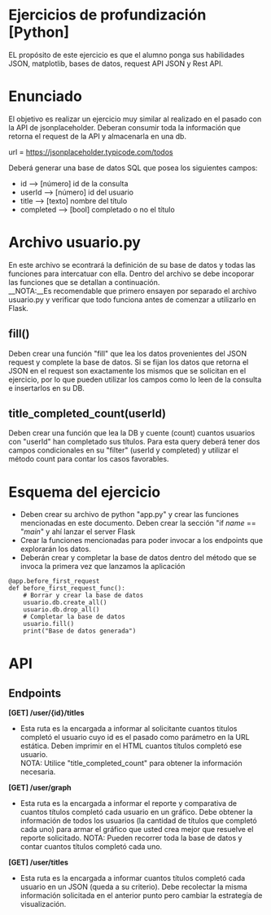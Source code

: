 # Ejercicios de profundización [Python]
EL propósito de este ejercicio es que el alumno ponga sus habilidades JSON, matplotlib, bases de datos, request API JSON y Rest API.

# Enunciado
El objetivo es realizar un ejercicio muy similar al realizado en el pasado con la API de jsonplaceholder. Deberan consumir toda la información que retorna el request de la API y almacenarla en una db.

url = https://jsonplaceholder.typicode.com/todos

Deberá generar una base de datos SQL que posea los siguientes campos:
- id --> [número] id de la consulta
- userId --> [número] id del usuario
- title --> [texto] nombre del título
- completed --> [bool] completado o no el título

# Archivo usuario.py
En este archivo se econtrará la definición de su base de datos y todas las funciones para intercatuar con ella. Dentro del archivo se debe incoporar las funciones que se detallan a continuación.\
__NOTA:__Es recomendable que primero ensayen por separado el archivo usuario.py y verificar que todo funciona antes de comenzar a utilizarlo en Flask.

## fill()
Deben crear una función "fill" que lea los datos provenientes del JSON request y complete la base de datos. Si se fijan los datos que retorna el JSON en el request son exactamente los mismos que se solicitan en el ejercicio, por lo que pueden utilizar los campos como lo leen de la consulta e insertarlos en su DB.

## title_completed_count(userId)
Deben crear una función que lea la DB y cuente (count) cuantos usuarios con "userId" han completado sus títulos. Para esta query deberá tener dos campos condicionales en su "filter" (userId y completed) y utilizar el método count para contar los casos favorables.

# Esquema del ejercicio
- Deben crear su archivo de python "app.py" y crear las funciones mencionadas en este documento. Deben crear la sección "if _name_ == "_main_" y ahí lanzar el server Flask
- Crear la funciones mencionadas para poder invocar a los endpoints que explorarán los datos.
- Deberán crear y completar la base de datos dentro del método que se invoca la primera vez que lanzamos la aplicación

```
@app.before_first_request
def before_first_request_func():
    # Borrar y crear la base de datos
    usuario.db.create_all()
    usuario.db.drop_all()
    # Completar la base de datos
    usuario.fill()
    print("Base de datos generada")
```

# API

## Endpoints
__[GET] /user/{id}/titles__
- Esta ruta es la encargada a informar al solicitante cuantos titulos completó el usuario cuyo id es el pasado como parámetro en la URL estática. Deben imprimir en el HTML cuantos títulos completó ese usuario.\
NOTA: Utilice "title_completed_count" para obtener la información necesaria.

__[GET] /user/graph__
- Esta ruta es la encargada a informar el reporte y comparativa de cuantos títulos completó cada usuario en un gráfico. Debe obtener la información de todos los usuarios (la cantidad de títulos que completó cada uno) para armar el gráfico que usted crea mejor que resuelve el reporte solicitado.
NOTA: Pueden recorrer toda la base de datos y contar cuantos títulos completó cada uno.

__[GET] /user/titles__
- Esta ruta es la encargada a informar cuantos títulos completó cada usuario en un JSON (queda a su criterio). Debe recolectar la misma información solicitada en el anterior punto pero cambiar la estrategía de visualización.



